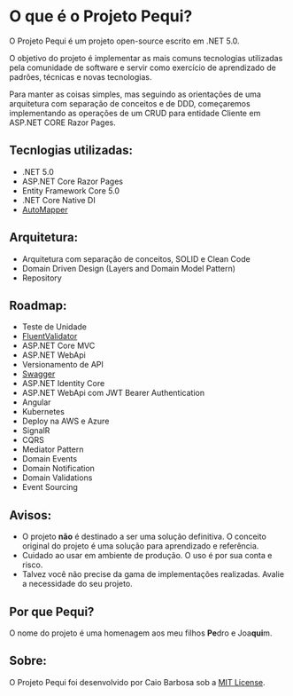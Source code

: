 # O que é o Projeto Pequi?
O Projeto Pequi é um projeto open-source escrito em .NET 5.0.

O objetivo do projeto é implementar as mais comuns tecnologias utilizadas pela comunidade de software e servir como exercício de aprendizado de padrões, técnicas e novas tecnologias.

Para manter as coisas simples, mas seguindo as orientações de uma arquitetura com separação de conceitos e de DDD, começaremos implementando as operações de um CRUD para entidade Cliente em ASP.NET CORE Razor Pages.


## Tecnlogias utilizadas:

- .NET 5.0
- ASP.NET Core Razor Pages
- Entity Framework Core 5.0
- .NET Core Native DI
- [AutoMapper](https://automapper.org/)

## Arquitetura:

- Arquitetura com separação de conceitos, SOLID e Clean Code
- Domain Driven Design (Layers and Domain Model Pattern)
- Repository

## Roadmap:

- Teste de Unidade
- [FluentValidator](https://fluentvalidation.net/)
- ASP.NET Core MVC
- ASP.NET WebApi
- Versionamento de API
- [Swagger](https://swagger.io/)
- ASP.NET Identity Core
- ASP.NET WebApi com JWT Bearer Authentication
- Angular
- Kubernetes
- Deploy na AWS e Azure
- SignalR
- CQRS
- Mediator Pattern
- Domain Events
- Domain Notification
- Domain Validations
- Event Sourcing

## Avisos:
- O projeto **não** é destinado a ser uma solução definitiva. O conceito original do projeto é uma solução para aprendizado e referência.
- Cuidado ao usar em ambiente de produção. O uso é por sua conta e risco.
- Talvez você não precise da gama de implementações realizadas. Avalie a necessidade do seu projeto.

## Por que Pequi?
O nome do projeto é uma homenagem aos meu filhos **Pe**dro e Joa**qui**m.

## Sobre:
O Projeto Pequi foi desenvolvido por Caio Barbosa sob a [MIT License](LICENSE).

